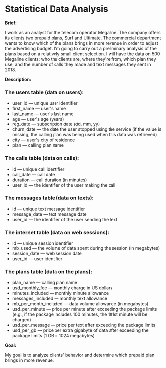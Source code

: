 # Statistical Data Analysis

**Brief:**

I work as an analyst for the telecom operator Megaline. The company offers its clients two prepaid plans, Surf and Ultimate. The commercial department wants to know which of the plans brings in more revenue in order to adjust the advertising budget.
I'm going to carry out a preliminary analysis of the plans based on a relatively small client selection. I will have the data on 500 Megaline clients: who the clients are, where they're from, which plan they use, and the number of calls they made and text messages they sent in 2018.

**Description:**

### The users table (data on users):
* user_id — unique user identifier
* first_name — user's name
* last_name — user's last name
* age — user's age (years)
* reg_date — subscription date (dd, mm, yy)
* churn_date — the date the user stopped using the service (if the value is missing, the calling plan was being used when this data was retrieved)
* city — user's city of residence
* plan — calling plan name
### The calls table (data on calls):
* id — unique call identifier
* call_date — call date
* duration — call duration (in minutes)
* user_id — the identifier of the user making the call
### The messages table (data on texts):
* id — unique text message identifier
* message_date — text message date
* user_id — the identifier of the user sending the text
### The internet table (data on web sessions):
* id — unique session identifier
* mb_used — the volume of data spent during the session (in megabytes)
* session_date — web session date
* user_id — user identifier
### The plans table (data on the plans):
* plan_name — calling plan name
* usd_monthly_fee — monthly charge in US dollars
* minutes_included — monthly minute allowance
* messages_included — monthly text allowance
* mb_per_month_included — data volume allowance (in megabytes)
* usd_per_minute — price per minute after exceeding the package limits (e.g., if the package includes 100 minutes, the 101st minute will be charged)
* usd_per_message — price per text after exceeding the package limits
* usd_per_gb — price per extra gigabyte of data after exceeding the package limits (1 GB = 1024 megabytes)

**Goal:**

My goal is to analyze clients' behavior and determine which prepaid plan brings in more revenue.
